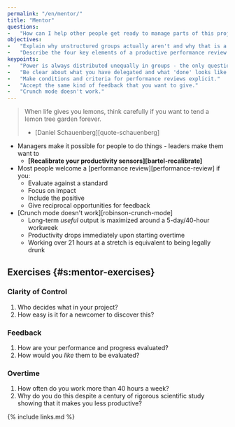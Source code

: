 ```yaml
---
permalink: "/en/mentor/"
title: "Mentor"
questions:
-   "How can I help other people get ready to manage parts of this project?"
objectives:
-   "Explain why unstructured groups actually aren't and why that is a bad thing."
-   "Describe the four key elements of a productive performance review."
keypoints:
-   "Power is always distributed unequally in groups - the only question is whether that's explicit or not."
-   "Be clear about what you have delegated and what 'done' looks like."
-   "Make conditions and criteria for performance reviews explicit."
-   "Accept the same kind of feedback that you want to give."
-   "Crunch mode doesn't work."
---
```


> When life gives you lemons, think carefully if you want to tend a lemon tree garden forever.
>
> - [Daniel Schauenberg][quote-schauenberg]

-   Managers make it possible for people to do things - leaders make them want to
    -   **[Recalibrate your productivity sensors][bartel-recalibrate]**
-   Most people welcome a [performance review][performance-review] if you:
    -   Evaluate against a standard
    -   Focus on impact
    -   Include the positive
    -   Give reciprocal opportunities for feedback
-   [Crunch mode doesn't work][robinson-crunch-mode]
    -   Long-term *useful* output is maximized around a 5-day/40-hour workweek
    -   Productivity drops immediately upon starting overtime
    -   Working over 21 hours at a stretch is equivalent to being legally drunk

## Exercises {#s:mentor-exercises}

### Clarity of Control

1.  Who decides what in your project?
2.  How easy is it for a newcomer to discover this?

### Feedback

1.  How are your performance and progress evaluated?
2.  How would you *like* them to be evaluated?

### Overtime

1.  How often do you work more than 40 hours a week?
2.  Why do you do this despite a century of rigorous scientific study showing that it makes you less productive?

{% include links.md %}

